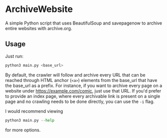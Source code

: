 # ArchiveWebsite
 A simple Python script that uses BeautifulSoup and savepagenow to archive entire websites with archive.org.

## Usage

Just run:
```python
python3 main.py <base_url>
```
By default, the crawler will follow and archive every URL that can be reached through HTML anchor (`<a>`)
elements from the base_url that have the base_url as a prefix. For instance, if you want to archive every
page on a website under https://example.com/comic, just use that URL. If you'd prefer to provide an index
page, where every archivable link is present on a single page and no crawling needs to be done directly,
you can use the `-i` flag.

I would recommend viewing
```python
python3 main.py --help
```
for more options.